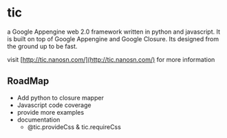 # tic
a Google Appengine web 2.0 framework written in python and javascript. It is 
built on top of Google Appengine and Google Closure. Its designed from the
ground up to be fast.

visit [http://tic.nanosn.com/](http://tic.nanosn.com/) for more information

## RoadMap
- Add python to closure mapper
- Javascript code coverage
- provide more examples
- documentation
  - @tic.provideCss & tic.requireCss

